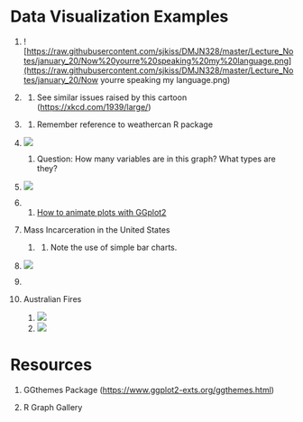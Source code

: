 # Data Visualization Examples

1. ![https://raw.githubusercontent.com/sjkiss/DMJN328/master/Lecture_Notes/january_20/Now%20yourre%20speaking%20my%20language.png](https://raw.githubusercontent.com/sjkiss/DMJN328/master/Lecture_Notes/january_20/Now yourre speaking my language.png)

2. [](https://www.thestar.com/news/federal-election.html?fbclid=IwAR3P0UAgKENIGiYKYji-xoK0lciOahj3YqgS7F9Sw3E4mtlLiw1sKzS6cgs)
   1. See similar issues raised by this cartoon (https://xkcd.com/1939/large/)
3. [](https://www.cbc.ca/news/technology/charts-climate-change-bar-codes-1.4802293)
   1. Remember reference to weathercan R package
4. ![](https://github.com/sjkiss/DMJN328/raw/master/Lecture_Notes/january_20/king_visualization_example.png)
   1. Question: How many variables are in this graph? What types are they?
5. ![](http://2oqz471sa19h3vbwa53m33yj-wpengine.netdna-ssl.com/wp-content/uploads/2018/10/30-years-of-music-sales-2.png)

6. 1. [How to animate plots with GGplot2](https://www.datanovia.com/en/blog/gganimate-how-to-create-plots-with-beautiful-animation-in-r/)

7. Mass Incarceration in the United States
   1. [](https://www.vox.com/2015/7/13/8913297/mass-incarceration-maps-charts)
      1. Note the use of simple bar charts. 
8. ![](https://shawglobalnews.files.wordpress.com/2020/01/3r1ga_ipsos_poll_predicitions_2020.png?w=602)

9. [](https://www.cbc.ca/news2/interactives/leadermeter/index.html)
10. Australian Fires
    1. ![](https://ichef.bbci.co.uk/news/660/cpsprodpb/16615/production/_110496619_australia_bush_fires_13jan2020_640-nc.png)
    2. ![](https://ichef.bbci.co.uk/news/660/cpsprodpb/1262A/production/_110460357_australia_fire_size_2020_v3_976.png)

# Resources

1. GGthemes Package (https://www.ggplot2-exts.org/ggthemes.html)

2. R Graph Gallery [](https://www.r-graph-gallery.com/)

   
